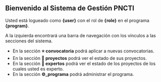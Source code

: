 ## Bienvenido al Sistema de Gestión PNCTI

Usted está logueado como **{user}** con el rol de **{role}** en el programa **{program}**.

A la izquierda encontrará una barra de navegación con los vínculos a las secciones del sistema.

- En la sección **⭐ convocatoria** podrá aplicar a nuevas convocatorias.
- En la sección **📑 proyectos** podrá ver el estado de sus proyectos.
- En la sección **🎩 expertos** podrá ver el estado de los proyectos de los cuales usted es experto.
- En la sección **⚙️_programa** podrá administrar el programa.
